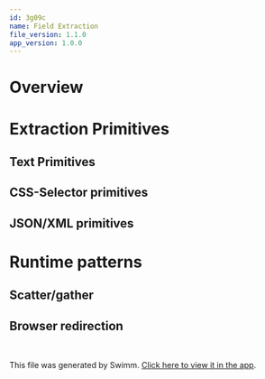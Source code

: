 ```yaml
---
id: 3g09c
name: Field Extraction
file_version: 1.1.0
app_version: 1.0.0
---
```


# Overview

# Extraction Primitives

## Text Primitives

## CSS-Selector primitives

## JSON/XML primitives

# Runtime patterns

## Scatter/gather

## Browser redirection

<br/>

This file was generated by Swimm. [Click here to view it in the app](https://app.swimm.io/repos/Z2l0aHViJTNBJTNBb3Blbi1tZXRhLWV4dHJhY3Rpb24lM0ElM0FhZGFtY2hhbmRyYQ==/docs/3g09c).
